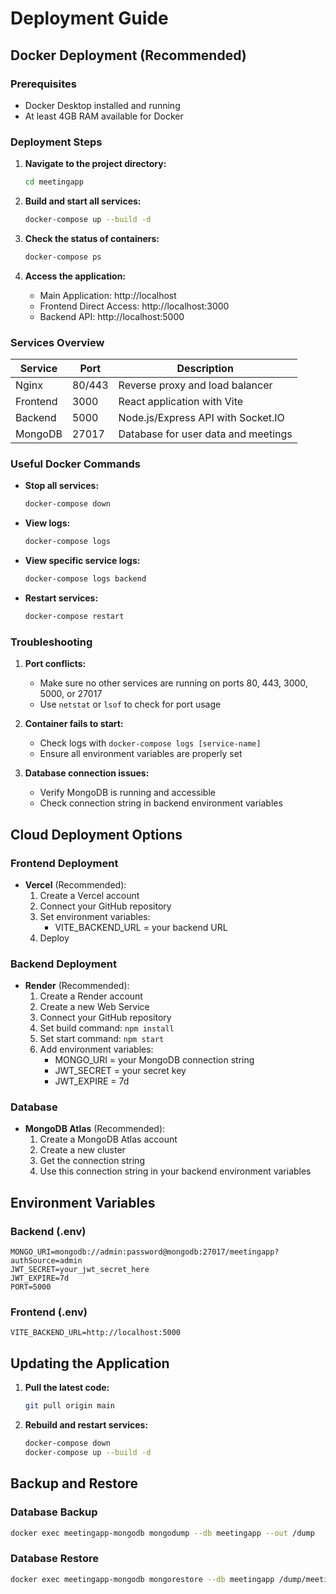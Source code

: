 # Deployment Guide

## Docker Deployment (Recommended)

### Prerequisites
- Docker Desktop installed and running
- At least 4GB RAM available for Docker

### Deployment Steps

1. **Navigate to the project directory:**
   ```bash
   cd meetingapp
   ```

2. **Build and start all services:**
   ```bash
   docker-compose up --build -d
   ```

3. **Check the status of containers:**
   ```bash
   docker-compose ps
   ```

4. **Access the application:**
   - Main Application: http://localhost
   - Frontend Direct Access: http://localhost:3000
   - Backend API: http://localhost:5000

### Services Overview

| Service | Port | Description |
|---------|------|-------------|
| Nginx | 80/443 | Reverse proxy and load balancer |
| Frontend | 3000 | React application with Vite |
| Backend | 5000 | Node.js/Express API with Socket.IO |
| MongoDB | 27017 | Database for user data and meetings |

### Useful Docker Commands

- **Stop all services:**
  ```bash
  docker-compose down
  ```

- **View logs:**
  ```bash
  docker-compose logs
  ```

- **View specific service logs:**
  ```bash
  docker-compose logs backend
  ```

- **Restart services:**
  ```bash
  docker-compose restart
  ```

### Troubleshooting

1. **Port conflicts:**
   - Make sure no other services are running on ports 80, 443, 3000, 5000, or 27017
   - Use `netstat` or `lsof` to check for port usage

2. **Container fails to start:**
   - Check logs with `docker-compose logs [service-name]`
   - Ensure all environment variables are properly set

3. **Database connection issues:**
   - Verify MongoDB is running and accessible
   - Check connection string in backend environment variables

## Cloud Deployment Options

### Frontend Deployment
- **Vercel** (Recommended):
  1. Create a Vercel account
  2. Connect your GitHub repository
  3. Set environment variables:
     - VITE_BACKEND_URL = your backend URL
  4. Deploy

### Backend Deployment
- **Render** (Recommended):
  1. Create a Render account
  2. Create a new Web Service
  3. Connect your GitHub repository
  4. Set build command: `npm install`
  5. Set start command: `npm start`
  6. Add environment variables:
     - MONGO_URI = your MongoDB connection string
     - JWT_SECRET = your secret key
     - JWT_EXPIRE = 7d

### Database
- **MongoDB Atlas** (Recommended):
  1. Create a MongoDB Atlas account
  2. Create a new cluster
  3. Get the connection string
  4. Use this connection string in your backend environment variables

## Environment Variables

### Backend (.env)
```env
MONGO_URI=mongodb://admin:password@mongodb:27017/meetingapp?authSource=admin
JWT_SECRET=your_jwt_secret_here
JWT_EXPIRE=7d
PORT=5000
```

### Frontend (.env)
```env
VITE_BACKEND_URL=http://localhost:5000
```

## Updating the Application

1. **Pull the latest code:**
   ```bash
   git pull origin main
   ```

2. **Rebuild and restart services:**
   ```bash
   docker-compose down
   docker-compose up --build -d
   ```

## Backup and Restore

### Database Backup
```bash
docker exec meetingapp-mongodb mongodump --db meetingapp --out /dump
```

### Database Restore
```bash
docker exec meetingapp-mongodb mongorestore --db meetingapp /dump/meetingapp
```